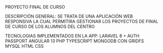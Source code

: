 PROYECTO FINAL DE CURSO

DESCRIPCIÓN GENERAL:
SE TRATA DE UNA APLICACIÓN WEB RESPONSIVA LA CUAL PERMITIRA GESTIONAR LOS PROYECTOS DE FINAL DE CURSO DE LOS ALUMNOS DEL CENTRO

TECNOLOGIAS IMPLEMENTADOS EN LA APP:
  LARAVEL 8 + AUTH PASSPORT 
  ANGULAR 13
  PHP
  TYPESCRIPT
  MONGODB CON GRIDFS
  MYSQL
  HTML
  CSS
